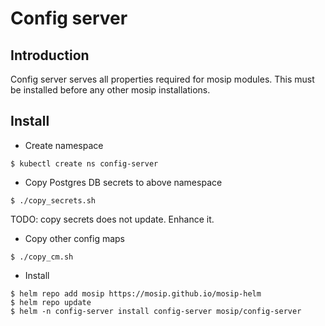 # Config server

## Introduction
Config server serves all properties required for mosip modules.  This must be installed before any other mosip installations.

## Install
* Create namespace
```
$ kubectl create ns config-server
```
* Copy Postgres DB secrets to above namespace
```
$ ./copy_secrets.sh
```
TODO: copy secrets does not update.  Enhance it.
* Copy other config maps
```
$ ./copy_cm.sh
```
* Install 
```
$ helm repo add mosip https://mosip.github.io/mosip-helm
$ helm repo update 
$ helm -n config-server install config-server mosip/config-server 
```


  

